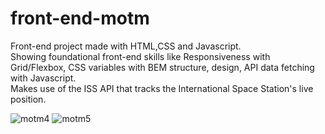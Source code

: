 # front-end-motm

Front-end project made with HTML,CSS and Javascript.</br>
Showing foundational front-end skills like
Responsiveness with Grid/Flexbox, CSS variables with BEM structure, design, API data fetching with Javascript.</br>
Makes use of the ISS API that tracks the International Space Station's live position.

![motm4](https://user-images.githubusercontent.com/43000003/180660185-4b425b94-5c57-4eb8-b1ce-5f59b4be4d63.PNG)
![motm5](https://user-images.githubusercontent.com/43000003/180660192-f46efb19-c462-4bf6-b9b0-987da2ab4249.PNG)
